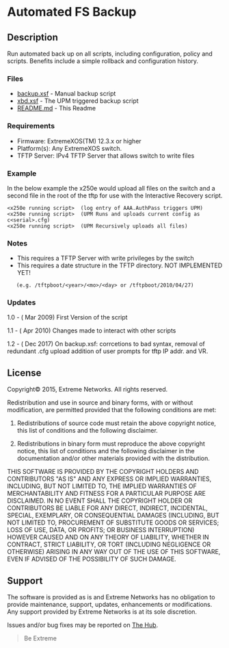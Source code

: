 # Automated FS Backup

## Description
Run automated back up on all scripts, including configuration, policy and
scripts. Benefits include a simple rollback and configuration history.

### Files
* [backup.xsf](backup.xsf) - Manual backup script
* [xbd.xsf](xbd.xsf) - The UPM triggered backup script
* [README.md](README.md) - This Readme

### Requirements
* Firmware: ExtremeXOS(TM) 12.3.x or higher
* Platform(s): Any ExtremeXOS switch.
* TFTP Server: IPv4 TFTP Server that allows switch to write files

### Example
In the below example the x250e would upload all files on the switch and a
second file in the root of the tftp for use with the Interactive Recovery script.
```
<x250e running script>	(log entry of AAA.AuthPass triggers UPM)
<x250e running script>	(UPM Runs and uploads current config as c<serial>.cfg)
<x250e running script>	(UPM Recursively uploads all files)
```

### Notes

* This requires a TFTP Server with write privileges by the switch
* This requires a date structure in the TFTP directory. NOT IMPLEMENTED YET!

```   (e.g. /tftpboot/<year>/<mo>/<day> or /tftpboot/2010/04/27)```

### Updates
1.0 - ( Mar 2009) First Version of the script

1.1 - ( Apr 2010) Changes made to interact with other scripts

1.2 - ( Dec 2017) On backup.xsf: corrcetions to bad syntax, removal of redundant .cfg upload
                  addition of user prompts for tftp IP addr. and VR.

## License
Copyright© 2015, Extreme Networks.  All rights reserved.

Redistribution and use in source and binary forms, with or without modification,
are permitted provided that the following conditions are met:

1. Redistributions of source code must retain the above copyright notice, this
list of conditions and the following disclaimer.

2. Redistributions in binary form must reproduce the above copyright notice,
this list of conditions and the following disclaimer in the documentation
and/or other materials provided with the distribution.

THIS SOFTWARE IS PROVIDED BY THE COPYRIGHT HOLDERS AND CONTRIBUTORS "AS IS" AND
ANY EXPRESS OR IMPLIED WARRANTIES, INCLUDING, BUT NOT LIMITED TO, THE IMPLIED
WARRANTIES OF MERCHANTABILITY AND FITNESS FOR A PARTICULAR PURPOSE ARE
DISCLAIMED. IN NO EVENT SHALL THE COPYRIGHT HOLDER OR CONTRIBUTORS BE LIABLE
FOR ANY DIRECT, INDIRECT, INCIDENTAL, SPECIAL, EXEMPLARY, OR CONSEQUENTIAL
DAMAGES (INCLUDING, BUT NOT LIMITED TO, PROCUREMENT OF SUBSTITUTE GOODS OR
SERVICES; LOSS OF USE, DATA, OR PROFITS; OR BUSINESS INTERRUPTION) HOWEVER
CAUSED AND ON ANY THEORY OF LIABILITY, WHETHER IN CONTRACT, STRICT LIABILITY,
OR TORT (INCLUDING NEGLIGENCE OR OTHERWISE) ARISING IN ANY WAY OUT OF THE USE
OF THIS SOFTWARE, EVEN IF ADVISED OF THE POSSIBILITY OF SUCH DAMAGE.

## Support
The software is provided as is and Extreme Networks has no obligation to provide
maintenance, support, updates, enhancements or modifications.
Any support provided by Extreme Networks is at its sole discretion.

Issues and/or bug fixes may be reported on [The Hub](https://community.extremenetworks.com/extreme).

>Be Extreme
